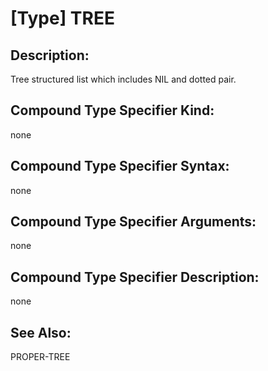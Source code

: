 # [Type] TREE

## Description:
Tree structured list which includes NIL and dotted pair.

## Compound Type Specifier Kind:
none

## Compound Type Specifier Syntax:
none

## Compound Type Specifier Arguments:
none

## Compound Type Specifier Description:
none

## See Also:
PROPER-TREE
